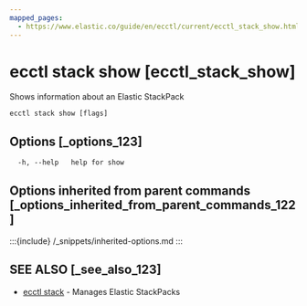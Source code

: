 ```yaml
---
mapped_pages:
  - https://www.elastic.co/guide/en/ecctl/current/ecctl_stack_show.html
---
```


# ecctl stack show [ecctl_stack_show]

Shows information about an Elastic StackPack

```
ecctl stack show [flags]
```


## Options [_options_123]

```
  -h, --help   help for show
```


## Options inherited from parent commands [_options_inherited_from_parent_commands_122]

:::{include} /_snippets/inherited-options.md
:::


## SEE ALSO [_see_also_123]

* [ecctl stack](/reference/ecctl_stack.md)	 - Manages Elastic StackPacks

